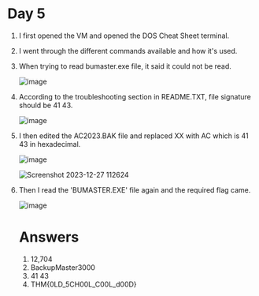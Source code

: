 # Day 5

1) I first opened the VM and opened the DOS Cheat Sheet terminal.
2) I went through the different commands available and how it's used.
3) When trying to read bumaster.exe file, it said it could not be read.

   ![image](https://github.com/aghogwarts/JTP23-WriteUps/assets/149099858/ce724320-a91f-4230-9dc8-0d350d93e721)

4) According to the troubleshooting section in README.TXT, file signature should be 41 43.

   ![image](https://github.com/aghogwarts/JTP23-WriteUps/assets/149099858/23574b5f-aec6-45c4-ae81-f33f5bd52f09)

5) I then edited the AC2023.BAK file and replaced XX with AC which is 41 43 in hexadecimal.

   ![image](https://github.com/aghogwarts/JTP23-WriteUps/assets/149099858/c0585cec-08cb-4d19-9c94-b0e1551d0ddf)

   ![Screenshot 2023-12-27 112624](https://github.com/aghogwarts/JTP23-WriteUps/assets/149099858/d820ed29-c654-49c7-aa86-a079048f4f2d)

6) Then I read the 'BUMASTER.EXE' file again and the required flag came.

   ![image](https://github.com/aghogwarts/JTP23-WriteUps/assets/149099858/524d839e-24c9-41fd-ad14-344d5de193c9)

    # Answers

   1) 12,704
   2) BackupMaster3000
   3) 41 43
   4) THM{0LD_5CH00L_C00L_d00D}

  
